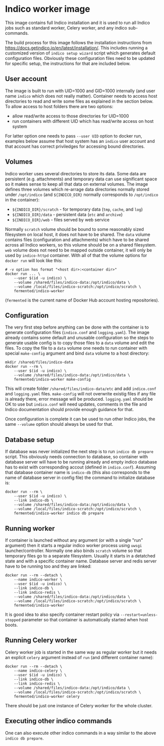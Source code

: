 Indico worker image
===================

This image contains full Indico installation and it is used to run all Indico
jobs such as standard worker, Celery worker, and any indico sub-commands.

The build process for this image follows the installation instructions from
https://docs.getindico.io/en/latest/installation/. This includes running a
customized version of `indico setup wizard` script which generates default
configuration files. Obviously these configuration files need to be updated
for specific setup, the instructions for that are included below.

User account
------------

The image is built to run with UID=1000 and GID=1000 internally (and user
name `indico` which does not really matter). Container needs to access host
directories to read and write some files as explained in the section below.
To allow access to host folders there are two options:
- allow read/write access to those directories for UID=1000
- run containers with different UID which has read/write access on host system

For latter option one needs to pass `--user UID` option to docker run,
examples below assume that host system has an `indico` user account and that
account has correct priviledges for accessing bound directories.

Volumes
-------

Indico worker uses several directories to store its data. Some data are
persistent (e.g. attachments) and temporary data can use significant space
so it makes sense to keep all that data on external volumes. The image
defines three volumes which re-arrage data directories normally stored
under `/opt/indico` (and `${INDICO_DIR}` normally corresponds to 
`/opt/indico` in the container):
- `${INDICO_DIR}/scratch` - for temporary data (`tmp`, `cache`, and `log`)
- `${INDICO_DIR}/data` - persistent data (`etc` and `archive`)
- `${INDICO_DIR}/web` - files served by web service

Normally `scratch` volume should be bound to some reasonably sized filesystem
on local host, it does not have to be shared. The `data` volume contains files
(configuration and attachments) which have to be shared across all Indico
workers, so this volume should be on a shared filesystem. `web` volume does
not need to be mapped outside container, it will only be used by
`indico-httpd` container. With all of that the volume options for `docker run`
will look like this:

    # -v option has format "<host dir>:<container dir>"
    docker run ... \
        --user $(id -u indico) \
        --volume /shared/files/indico-data:/opt/indico/data \
        --volume /local/files/indico-scratch:/opt/indico/scratch \
        fermented/indico-worker

(`fermented` is the current name of Docker Hub account hosting repositories).

Configuration
-------------

The very first step before anything can be done with the container is to
generate configuration files (`indico.conf` and `logging.yaml`). The image
already contains some default and unusable configuration so the steps to
generate usable config is to copy those files to a `data` volume and
edit the files. To copy the file to a `data` volume one needs to run
container with special `make-config` argument and bind `data` volume to a host
directory:

    mkdir /shared/files/indico-data
    docker run --rm \
        --user $(id -u indico) \
        --volume /shared/files/indico-data:/opt/indico/data \
        fermented/indico-worker make-config

This will create folder `/shared/files/indico-data/etc` and add `indico.conf`
and `logging.yaml` files. `make-config` will not overwrite existig files if
any file is already there, error message will be produced. `logging.yaml`
should be OK to use but `indico.conf` will need updates, comments in the file
and Indico documentation should provide enough guidance for that.

Once configuration is complete it can be used to run other Indico jobs, the
same `--volume` option should always be used for that.

Database setup
--------------

If database was never initialized the next step is to run `indico db prepare`
script. This obviously needs connection to database, so container with
database server will have to be running already and empty indico database has
to exist with corresponding accout (defined in `indico.conf`). Assuming that
database container name is `indico-db` (this also corresponds to the name of
database server in config file) the command to initialize database is:

    docker run --rm \
        --user $(id -u indico) \
        --link indico-db \
        --volume /shared/files/indico-data:/opt/indico/data \
        --volume /local/files/indico-scratch:/opt/indico/scratch \
        fermented/indico-worker indico db prepare

Running worker
--------------

If container is launched without any argument (or with a single "run"
argument) then it starts a regular indico worker process using `uwsgi`
launcher/controller. Normally one also binds `scratch` volume so that
temporary files go to a separate filesystem. Usually it starts in a
detatched state and with a specific container name. Database server and
redis server have to be running too and they are linked:

    docker run --rm --detach \
        --name indico-worker \
        --user $(id -u indico) \
        --link indico-db \
        --link indico-redis \
        --volume /shared/files/indico-data:/opt/indico/data \
        --volume /local/files/indico-scratch:/opt/indico/scratch \
        fermented/indico-worker

It is good idea to also specify container restart policy via
`--restart=unless-stopped` parameter so that container is automatically
started when host boots.

Running Celery worker
---------------------

Celery worker job is started in the same way as regular worker but it needs an
explicit `celery` argument instead of `run` (and different container name):

    docker run --rm --detach \
        --name indico-celery \
        --user $(id -u indico) \
        --link indico-db \
        --link indico-redis \
        --volume /shared/files/indico-data:/opt/indico/data \
        --volume /local/files/indico-scratch:/opt/indico/scratch \
        fermented/indico-worker celery

There should be just one instance of Celery worker for the whole cluster.

Executing other indico commands
-------------------------------

One can also execute other indico commands in a way similar to the above
`indico db prepare`.
